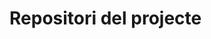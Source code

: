 <!-- TITLE: Repositori del projecte -->
<!-- SUBTITLE: Repositori del projecte -->

# Repositori del projecte